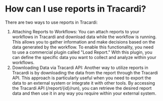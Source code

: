 # How can I use reports in Tracardi?

There are two ways to use reports in Tracardi:

1. Attaching Reports to Workflows: You can attach reports to your workflows in Tracardi and download data while the
   workflow is running. This allows you to gather information and make decisions based on the data generated by the
   workflow. To enable this functionality, you need to use a commercial plugin called "Load Report." With this plugin,
   you can define the specific data you want to collect and analyze within your workflows.
2. Downloading Data via Tracardi API: Another way to utilize reports in Tracardi is by downloading the data from the
   report through the Tracardi API. This approach is particularly useful when you need to export the data to an external
   system or integrate it with other tools. By accessing the Tracardi API (/report/{id}/run), you can retrieve the
   desired report data and then use it in any way you require within your external system.